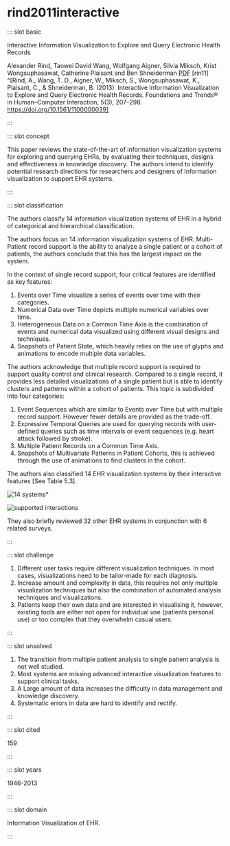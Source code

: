 # rind2011interactive

<Paper>

::: slot basic

Interactive Information Visualization to Explore and Query Electronic Health Records

Alexander Rind, Taowei David Wang, Wolfgang Aigner, Silvia Miksch, Krist Wongsuphasawat, Catherine Plaisant and Ben Shneiderman [PDF](http://www.cs.umd.edu/hcil/trs/2010-19/2010-19.pdf) [rin11] ^[Rind, A., Wang, T. D., Aigner, W., Miksch, S., Wongsuphasawat, K., Plaisant, C., & Shneiderman, B. (2013). Interactive Information Visualization to Explore and Query Electronic Health Records. Foundations and Trends® in Human–Computer Interaction, 5(3), 207–298. https://doi.org/10.1561/1100000039]

:::

::: slot concept

This paper reviews the state-of-the-art of information visualization systems for exploring and querying EHRs, by evaluating their techniques, designs and effectiveness in knowledge discovery. The authors intend to identify potential research directions for researchers and designers of Information visualization to support EHR systems.

:::

::: slot classification

The authors classify 14 information visualization systems of EHR in a hybrid of categorical and hierarchical classification.

The authors focus on 14 information visualization systems of EHR. Multi-Patient record support is the ability to analyze a single patient or a cohort of patients, the authors conclude that this has the largest impact on the system.

In the context of single record support, four critical features are identified as key features:

   1. Events over Time visualize a series of events over time with their categories.
   1. Numerical Data over Time depicts multiple numerical variables over time.
   1. Heterogeneous Data on a Common Time Axis is the combination of events and numerical data visualized using different visual designs and techniques.
   1. Snapshots of Patient State, which heavily relies on the use of glyphs and animations to encode multiple data variables.

The authors acknowledge that multiple record support is required to support quality control and clinical research. Compared to a single record, it provides less detailed visualizations of a single patient but is able to identify clusters and patterns within a cohort of patients. This topic is subdivided into four categories:

   1. Event Sequences which are similar to Events over Time but with multiple record support. However fewer details are provided as the trade-off.
   1. Expressive Temporal Queries are used for querying records with user-defined queries such as time intervals or event sequences (e.g. heart attack followed by stroke).
   1. Multiple Patient Records on a Common Time Axis.
   1. Snapshots of Multivariate Patterns in Patient Cohorts, this is achieved through the use of animations to find clusters in the cohort.

The authors also classified 14 EHR visualization systems by their interactive features [See Table 5.3].

<div class="even">
<p>

![14 systems](https://share.henry.wang/KpYYYZ/diUvjK9osl+)*

![supported interactions](https://share.henry.wang/y2IV71/9JKEB2KZIF+)

</p>
</div>

They also briefly reviewed 32 other EHR systems in conjunction with 6 related surveys.

:::

::: slot challenge

1. Different user tasks require different visualization techniques. In most cases, visualizations need to be tailor-made for each diagnosis.
1. Increase amount and complexity in data, this requires not only multiple visualization techniques but also the combination of automated analysis techniques and visualizations.
1. Patients keep their own data and are interested in visualising it, however, existing tools are either not open for individual use (patients personal use) or too complex that they overwhelm casual users.

:::

::: slot unsolved

1. The transition from multiple patient analysis to single patient analysis is not well studied.
1. Most systems are missing advanced interactive visualization features to support clinical tasks.
1. A Large amount of data increases the difficulty in data management and knowledge discovery.
1. Systematic errors in data are hard to identify and rectify.

:::

<!-- ::: slot related

The paper reviews 6 other similar surveys of EHR systems.

- **Visualization techniques to support authoring, execution, and maintenance of clinical guidelines** by W. Aigner, K. Kaiser, and S. Miksch in 2008
- **Information visualization and its application to medicine** by L. Chittaro in 2001
- **Temporal Information Systems in Medicine** by C. Combi, E. Keravnou-Papailiou, and Y. Shahar in 2010.
- **Empirical Studies in Information Visualization: Seven Scenarios** by H. Lam, E. Bertini, P. Isenberg, C. Plaisant, and S. Carpendale 2012
- **Data visualization strategies for the electronic health record** by B. J. Lesselroth and D. S. Pieczkiewicz in 2011
- **Biomedical information visualization** by M. Lungu and K. Xu in 2007

::: -->

::: slot cited

159

:::

::: slot years

1946-2013

:::

::: slot domain

Information Visualization of EHR.

:::

</Paper>
